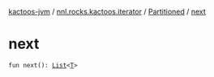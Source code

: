 [kactoos-jvm](../../index.md) / [nnl.rocks.kactoos.iterator](../index.md) / [Partitioned](index.md) / [next](./next.md)

# next

`fun next(): `[`List`](https://kotlinlang.org/api/latest/jvm/stdlib/kotlin.collections/-list/index.html)`<`[`T`](index.md#T)`>`